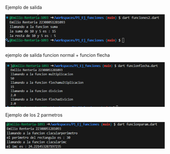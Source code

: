 Ejemplo de salida

![alt text](image.png)

ejemplo de salida funcion normal + funcion flecha 

![alt text](image-1.png)

Ejemplo de los 2 parmetros

![alt text](image-2.png)
